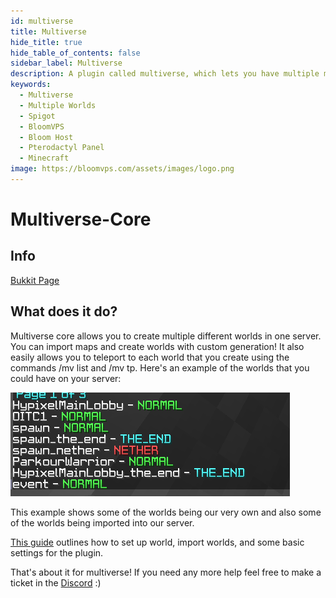 ```yaml
---
id: multiverse
title: Multiverse
hide_title: true
hide_table_of_contents: false
sidebar_label: Multiverse
description: A plugin called multiverse, which lets you have multiple minecraft worlds on one server.
keywords:
  - Multiverse
  - Multiple Worlds
  - Spigot
  - BloomVPS
  - Bloom Host
  - Pterodactyl Panel
  - Minecraft
image: https://bloomvps.com/assets/images/logo.png
---
```

# Multiverse-Core

## Info
[Bukkit Page](https://dev.bukkit.org/projects/multiverse-core/files)

## What does it do?

Multiverse core allows you to create multiple different worlds in one server. You can import maps and create worlds with custom generation! It also easily allows you to teleport to each world that you create using the commands /mv list and /mv tp. Here's an example of the worlds that you could have on your server: 

![Picture](../../static/img/multiverse/multiverse1.png)

 This example shows some of the worlds being our very own and also some of the worlds being imported into our server.

[This guide](https://github.com/Multiverse/Multiverse-Core/wiki/Basics) outlines how to set up world, import worlds, and some basic settings for the plugin.

That's about it for multiverse! If you need any more help feel free to make a ticket in the [Discord](discord.gg/bloom) :)
